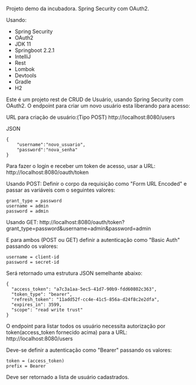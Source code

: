 Projeto demo da incubadora. Spring Security com OAuth2.

Usando:

* Spring Security
* OAuth2
* JDK 11
* Springboot 2.2.1
* IntelliJ
* Rest
* Lombok
* Devtools
* Gradle
* H2
 
 
Este é um projeto rest de CRUD de Usuário, usando Spring Security com OAuth2. O endpoint para criar um novo usuário
esta liberando para acesso:

URL para criação de usuário:(Tipo POST)
http://localhost:8080/users

JSON
```
{
	"username":"novo_usuario",
	"password":"nova_senha"
}
```

Para fazer o login e receber um token de acesso, usar a URL:
http://localhost:8080/oauth/token

Usando POST:
Definir o corpo da requisição como "Form URL Encoded" e passar as variáveis com o seguintes valores:
```
grant_type = password
username = admin
password = admin
```

Usando GET:
http://localhost:8080/oauth/token?grant_type=password&username=admin&password=admin

E para ambos (POST ou GET) definir a autenticação como "Basic Auth" passando os valores:
```
username = client-id
password = secret-id
```

Será retornado uma estrutura JSON semelhante abaixo:
```
{
  "access_token": "a7c3a1aa-5ec5-41d7-90b9-fdd60802c363",
  "token_type": "bearer",
  "refresh_token": "11add52f-cc4e-41c5-856a-d24f8c2e2dfa",
  "expires_in": 3599,
  "scope": "read write trust"
}
```

O endpoint para listar todos os usuário necessita autorização por token(access_token fornecido acima) para a URL:
http://localhost:8080/users

Deve-se definir a autenticação como "Bearer" passando os valores:
```
token = (access_token)
prefix = Bearer
```
Deve ser retornado a lista de usuário cadastrados.
